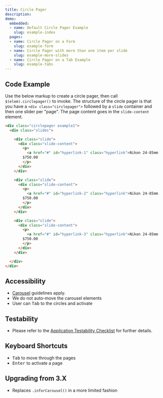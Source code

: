 ```yaml
---
title: Circle Pager
description: 
demo:
  embedded:
  - name: Default Circle Pager Example
    slug: example-index
  pages:
  - name: Circle Pager on a Form
    slug: example-form
  - name: Circle Pager with more than one item per slide
    slug: example-more-slides
  - name: Circle Pager on a Tab Example
    slug: example-tabs
---
```

## Code Example

Use the below markup to create a circle pager, then call `$(elem).circlepager()` to invoke. The structure of the circle pager is that you have a `<div class="circlepager">` followed by a `slide` container and then one slider per "page". The page content goes in the `slide-content` element.

```html
<div class="circlepager example1">
  <div class="slides">

    <div class="slide">
      <div class="slide-content">
        <p>
          <a href="#" id="hyperlink-1" class="hyperlink">Nikon 24-85mm f/2.8-4.0D IF Auto Focus Zoom</a><br />
        $750.00
        </p>
      </div>
    </div>

    <div class="slide">
      <div class="slide-content">
        <p>
          <a href="#" id="hyperlink-2" class="hyperlink">Nikon 24-85mm f/2.8-4.0D IF Auto Focus Zoom</a><br />
        $750.00
        </p>
      </div>
    </div>

    <div class="slide">
      <div class="slide-content">
        <p>
          <a href="#" id="hyperlink-3" class="hyperlink">Nikon 24-85mm f/2.8-4.0D IF Auto Focus Zoom</a><br />
        $750.00
        </p>
      </div>
    </div>

  </div>
</div>
```

## Accessibility

- [Carousel](https://www.w3.org/WAI/tutorials/carousels/) guidelines apply.
- We do not auto-move the carousel elements
- User can <kbd>Tab</kbd> to the circles and activate

## Testability

- Please refer to the [Application Testability Checklist](https://design.infor.com/resources/application-testability-checklist) for further details.

## Keyboard Shortcuts

- <kbd>Tab</kbd> to move through the pages
- <kbd>Enter</kbd> to activate a page

## Upgrading from 3.X

- Replaces `.inforCarousel()` in a more limited fashion

